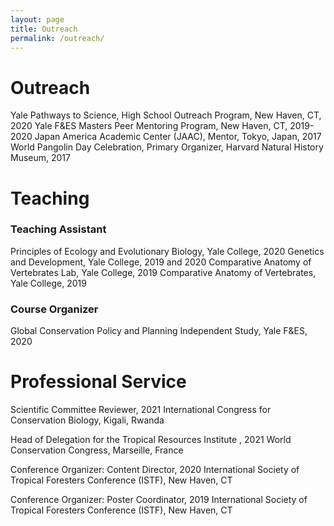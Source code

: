 ```yaml
---
layout: page
title: Outreach
permalink: /outreach/
---
```


# Outreach

Yale Pathways to Science, High School Outreach Program, New Haven, CT, 2020
Yale F&ES Masters Peer Mentoring Program, New Haven, CT, 2019-2020
Japan America Academic Center (JAAC), Mentor, Tokyo, Japan, 2017
World Pangolin Day Celebration, Primary Organizer, Harvard Natural History Museum, 2017



# Teaching

### Teaching Assistant

Principles of Ecology and Evolutionary Biology, Yale College, 2020
Genetics and Development, Yale College, 2019 and 2020
Comparative Anatomy of Vertebrates Lab, Yale College, 2019
Comparative Anatomy of Vertebrates, Yale College, 2019

### Course Organizer										  
Global Conservation Policy and Planning Independent Study, Yale F&ES, 2020



# Professional Service

Scientific Committee Reviewer, 2021
International Congress for Conservation Biology, Kigali, Rwanda

Head of Delegation for the Tropical Resources Institute	, 2021
World Conservation Congress, Marseille, France

Conference Organizer: Content Director, 2020
International Society of Tropical Foresters Conference (ISTF), New Haven, CT 

Conference Organizer: Poster Coordinator, 2019
International Society of Tropical Foresters Conference (ISTF), New Haven, CT 






